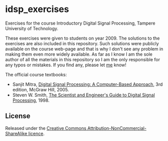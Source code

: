 idsp_exercises
==============

Exercises for the course Introductory Digital Signal Processing, Tampere University of Technology. 

These exercises were given to students on year 2009. The solutions to the exercises are also included 
in this repository. Such solutions were publicly available on the course web-page and that is why 
I don't see any problem in making them even more widely available. As far as I know I am the sole 
author of all the materials in this repository so I am the only responsible for any typos or mistakes. 
If you find any, please let [me](mailto:g@germangh.com) know!

The official course textbooks:

* Sanjit Mitra, [Digital Signal Processing: A Computer-Based Approach][book1], 3rd edition, McGraw Hill, 2005. 
* Steven W. Smith, [The Scientist and Engineer's Guide to Digital Signal Processing][book2], 1998.


[book1]: http://highered.mcgraw-hill.com/sites/0072865466/
[book2]: http://www.dspguide.com/pdfbook.htm


## License

Released under the [Creative Commons Attribution-NonCommercial-ShareAlike licence][licence].

[licence]: http://creativecommons.org/licenses/by-nc-sa/3.0/